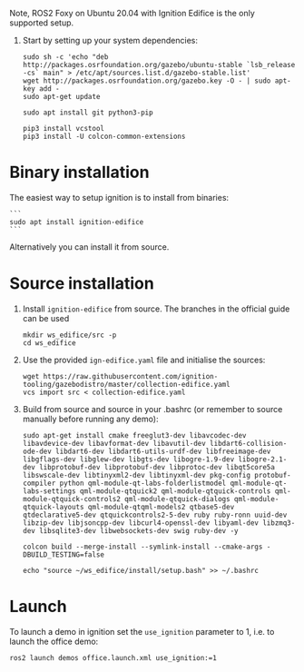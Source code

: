 Note, ROS2 Foxy on Ubuntu 20.04 with Ignition Edifice is the only supported setup.

1. Start by setting up your system dependencies:

    ```
    sudo sh -c 'echo "deb http://packages.osrfoundation.org/gazebo/ubuntu-stable `lsb_release -cs` main" > /etc/apt/sources.list.d/gazebo-stable.list'
    wget http://packages.osrfoundation.org/gazebo.key -O - | sudo apt-key add -
    sudo apt-get update
    
    sudo apt install git python3-pip
    
    pip3 install vcstool
    pip3 install -U colcon-common-extensions
    ```

# Binary installation

The easiest way to setup ignition is to install from binaries:

    ```
    sudo apt install ignition-edifice
    ```

Alternatively you can install it from source.

# Source installation

1. Install `ignition-edifice` from source. The branches in the official guide can be used

    ```
    mkdir ws_edifice/src -p
    cd ws_edifice
    ```

1. Use the provided `ign-edifice.yaml` file and initialise the sources:

    ```
    wget https://raw.githubusercontent.com/ignition-tooling/gazebodistro/master/collection-edifice.yaml
    vcs import src < collection-edifice.yaml

    ```

1. Build from source and source in your .bashrc (or remember to source manually before running any demo):

    ```
    sudo apt-get install cmake freeglut3-dev libavcodec-dev libavdevice-dev libavformat-dev libavutil-dev libdart6-collision-ode-dev libdart6-dev libdart6-utils-urdf-dev libfreeimage-dev libgflags-dev libglew-dev libgts-dev libogre-1.9-dev libogre-2.1-dev libprotobuf-dev libprotobuf-dev libprotoc-dev libqt5core5a libswscale-dev libtinyxml2-dev libtinyxml-dev pkg-config protobuf-compiler python qml-module-qt-labs-folderlistmodel qml-module-qt-labs-settings qml-module-qtquick2 qml-module-qtquick-controls qml-module-qtquick-controls2 qml-module-qtquick-dialogs qml-module-qtquick-layouts qml-module-qtqml-models2 qtbase5-dev qtdeclarative5-dev qtquickcontrols2-5-dev ruby ruby-ronn uuid-dev libzip-dev libjsoncpp-dev libcurl4-openssl-dev libyaml-dev libzmq3-dev libsqlite3-dev libwebsockets-dev swig ruby-dev -y
    
    colcon build --merge-install --symlink-install --cmake-args -DBUILD_TESTING=false
    
    echo "source ~/ws_edifice/install/setup.bash" >> ~/.bashrc
    ```
    
# Launch

To launch a demo in ignition set the `use_ignition` parameter to 1, i.e. to launch the office demo:

  ```
  ros2 launch demos office.launch.xml use_ignition:=1
  ```
